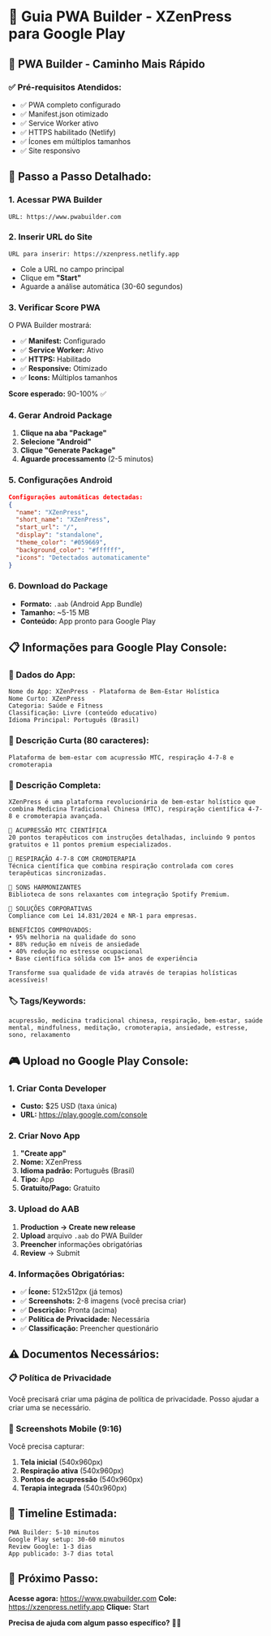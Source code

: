 # 📱 Guia PWA Builder - XZenPress para Google Play

## 🎯 **PWA Builder - Caminho Mais Rápido**

### **✅ Pré-requisitos Atendidos:**
- ✅ PWA completo configurado
- ✅ Manifest.json otimizado
- ✅ Service Worker ativo
- ✅ HTTPS habilitado (Netlify)
- ✅ Ícones em múltiplos tamanhos
- ✅ Site responsivo

## 🚀 **Passo a Passo Detalhado:**

### **1. Acessar PWA Builder**
```
URL: https://www.pwabuilder.com
```

### **2. Inserir URL do Site**
```
URL para inserir: https://xzenpress.netlify.app
```
- Cole a URL no campo principal
- Clique em **"Start"**
- Aguarde a análise automática (30-60 segundos)

### **3. Verificar Score PWA**
O PWA Builder mostrará:
- ✅ **Manifest:** Configurado
- ✅ **Service Worker:** Ativo
- ✅ **HTTPS:** Habilitado
- ✅ **Responsive:** Otimizado
- ✅ **Icons:** Múltiplos tamanhos

**Score esperado:** 90-100% ✅

### **4. Gerar Android Package**
1. **Clique na aba "Package"**
2. **Selecione "Android"**
3. **Clique "Generate Package"**
4. **Aguarde processamento** (2-5 minutos)

### **5. Configurações Android**
```json
Configurações automáticas detectadas:
{
  "name": "XZenPress",
  "short_name": "XZenPress",
  "start_url": "/",
  "display": "standalone",
  "theme_color": "#059669",
  "background_color": "#ffffff",
  "icons": "Detectados automaticamente"
}
```

### **6. Download do Package**
- **Formato:** `.aab` (Android App Bundle)
- **Tamanho:** ~5-15 MB
- **Conteúdo:** App pronto para Google Play

## 📋 **Informações para Google Play Console:**

### **📱 Dados do App:**
```
Nome do App: XZenPress - Plataforma de Bem-Estar Holística
Nome Curto: XZenPress
Categoria: Saúde e Fitness
Classificação: Livre (conteúdo educativo)
Idioma Principal: Português (Brasil)
```

### **📝 Descrição Curta (80 caracteres):**
```
Plataforma de bem-estar com acupressão MTC, respiração 4-7-8 e cromoterapia
```

### **📄 Descrição Completa:**
```
XZenPress é uma plataforma revolucionária de bem-estar holístico que combina Medicina Tradicional Chinesa (MTC), respiração científica 4-7-8 e cromoterapia avançada.

🫴 ACUPRESSÃO MTC CIENTÍFICA
20 pontos terapêuticos com instruções detalhadas, incluindo 9 pontos gratuitos e 11 pontos premium especializados.

🧘 RESPIRAÇÃO 4-7-8 COM CROMOTERAPIA
Técnica científica que combina respiração controlada com cores terapêuticas sincronizadas.

🎵 SONS HARMONIZANTES
Biblioteca de sons relaxantes com integração Spotify Premium.

🏢 SOLUÇÕES CORPORATIVAS
Compliance com Lei 14.831/2024 e NR-1 para empresas.

BENEFÍCIOS COMPROVADOS:
• 95% melhoria na qualidade do sono
• 88% redução em níveis de ansiedade
• 40% redução no estresse ocupacional
• Base científica sólida com 15+ anos de experiência

Transforme sua qualidade de vida através de terapias holísticas acessíveis!
```

### **🏷️ Tags/Keywords:**
```
acupressão, medicina tradicional chinesa, respiração, bem-estar, saúde mental, mindfulness, meditação, cromoterapia, ansiedade, estresse, sono, relaxamento
```

## 🎮 **Upload no Google Play Console:**

### **1. Criar Conta Developer**
- **Custo:** $25 USD (taxa única)
- **URL:** https://play.google.com/console

### **2. Criar Novo App**
1. **"Create app"**
2. **Nome:** XZenPress
3. **Idioma padrão:** Português (Brasil)
4. **Tipo:** App
5. **Gratuito/Pago:** Gratuito

### **3. Upload do AAB**
1. **Production → Create new release**
2. **Upload** arquivo `.aab` do PWA Builder
3. **Preencher** informações obrigatórias
4. **Review** → Submit

### **4. Informações Obrigatórias:**
- ✅ **Ícone:** 512x512px (já temos)
- ✅ **Screenshots:** 2-8 imagens (você precisa criar)
- ✅ **Descrição:** Pronta (acima)
- ✅ **Política de Privacidade:** Necessária
- ✅ **Classificação:** Preencher questionário

## ⚠️ **Documentos Necessários:**

### **📋 Política de Privacidade**
Você precisará criar uma página de política de privacidade. Posso ajudar a criar uma se necessário.

### **🎯 Screenshots Mobile (9:16)**
Você precisa capturar:
1. **Tela inicial** (540x960px)
2. **Respiração ativa** (540x960px)
3. **Pontos de acupressão** (540x960px)
4. **Terapia integrada** (540x960px)

## 🚀 **Timeline Estimada:**

```
PWA Builder: 5-10 minutos
Google Play setup: 30-60 minutos
Review Google: 1-3 dias
App publicado: 3-7 dias total
```

## 🎯 **Próximo Passo:**

**Acesse agora:** https://www.pwabuilder.com
**Cole:** https://xzenpress.netlify.app
**Clique:** Start

**Precisa de ajuda com algum passo específico?** 🚀📱